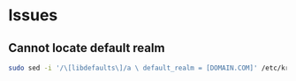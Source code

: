 # Issues

## Cannot locate default realm

```sh
sudo sed -i '/\[libdefaults\]/a \ default_realm = [DOMAIN.COM]' /etc/krb5.conf
```
